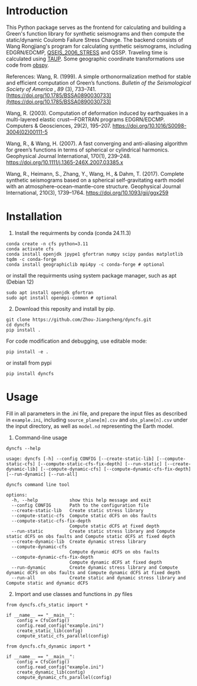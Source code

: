 # Introduction

This Python package serves as the frontend for calculating and building a Green's function library for synthetic seismograms and then compute the static/dynamic Coulomb Failure Stress Change. The backend consists of Wang Rongjiang's program for calculating synthetic seismograms, including EDGRN/EDCMP, [QSEIS_2006_STRESS](https://github.com/Zhou-Jiangcheng/QSEIS_2006_STRESS) and QSSP.  Traveling time is calculated using [TAUP](https://github.com/crotwell/TauP). Some geographic coordinate transformations use code from [obspy](https://github.com/obspy/obspy).

References:
Wang, R. (1999). A simple orthonormalization method for stable and efficient computation of Green’s functions.  *Bulletin of the Seismological Society of America* ,  *89* (3), 733–741. [https://doi.org/10.1785/BSSA0890030733](https://doi.org/10.1785/BSSA0890030733)

Wang, R. (2003). Computation of deformation induced by earthquakes in a multi-layered elastic crust—FORTRAN programs EDGRN/EDCMP. Computers & Geosciences, 29(2), 195–207. https://doi.org/10.1016/S0098-3004(02)00111-5

Wang, R., & Wang, H. (2007). A fast converging and anti-aliasing algorithm for green’s functions in terms of spherical or cylindrical harmonics. Geophysical Journal International, 170(1), 239–248. https://doi.org/10.1111/j.1365-246X.2007.03385.x

Wang, R., Heimann, S., Zhang, Y., Wang, H., & Dahm, T. (2017). Complete synthetic seismograms based on a spherical self-gravitating earth model with an atmosphere–ocean–mantle–core structure. Geophysical Journal International, 210(3), 1739–1764. https://doi.org/10.1093/gji/ggx259

# Installation

1. Install the requirments by conda (conda 24.11.3)

```
conda create -n cfs python=3.11
conda activate cfs
conda install openjdk jpype1 gfortran numpy scipy pandas matplotlib tqdm -c conda-forge
conda install geographiclib mpi4py -c conda-forge # optional
```

or install the requirments using system package manager, such as apt (Debian 12)

```
sudo apt install openjdk gfortran
sudo apt install openmpi-common # optional
```

2. Download this reposity and install by pip.

```
git clone https://github.com/Zhou-Jiangcheng/dyncfs.git
cd dyncfs
pip install .
```

For code modification and debugging, use editable mode:

```
pip install -e .
```

or install from pypi

```
pip install dyncfs
```

# Usage

Fill in all parameters in the .ini file, and prepare the input files as described in `example.ini`, including `source_plane[m].csv` and `obs_plane[n].csv` under the input directory, as well as `model.nd` representing the Earth model.

1. Command-line usage

```
dyncfs --help
```

```
usage: dyncfs [-h] --config CONFIG [--create-static-lib] [--compute-static-cfs] [--compute-static-cfs-fix-depth] [--run-static] [--create-dynamic-lib] [--compute-dynamic-cfs] [--compute-dynamic-cfs-fix-depth] [--run-dynamic] [--run-all]

dyncfs command line tool

options:
  -h, --help            show this help message and exit
  --config CONFIG       Path to the configuration file
  --create-static-lib   Create static stress library
  --compute-static-cfs  Compute static dCFS on obs faults
  --compute-static-cfs-fix-depth
                        Compute static dCFS at fixed depth
  --run-static          Create static stress library and Compute static dCFS on obs faults and Compute static dCFS at fixed depth
  --create-dynamic-lib  Create dynamic stress library
  --compute-dynamic-cfs
                        Compute dynamic dCFS on obs faults
  --compute-dynamic-cfs-fix-depth
                        Compute dynamic dCFS at fixed depth
  --run-dynamic         Create dynamic stress library and Compute dynamic dCFS on obs faults and Compute dynamic dCFS at fixed depth
  --run-all             Create static and dynamic stress library and Compute static and dynamic dCFS
```

2. Import and use classes and functions in .py files

```
from dyncfs.cfs_static import *

if __name__ == "__main__":
    config = CfsConfig()
    config.read_config("example.ini")
    create_static_lib(config)
    compute_static_cfs_parallel(config)
```

```
from dyncfs.cfs_dynamic import *

if __name__ == "__main__":
    config = CfsConfig()
    config.read_config("example.ini")
    create_dynamic_lib(config)
    compute_dynamic_cfs_parallel(config)
```

